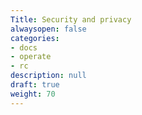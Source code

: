 ```yaml
---
Title: Security and privacy
alwaysopen: false
categories:
- docs
- operate
- rc
description: null
draft: true
weight: 70
---
```

